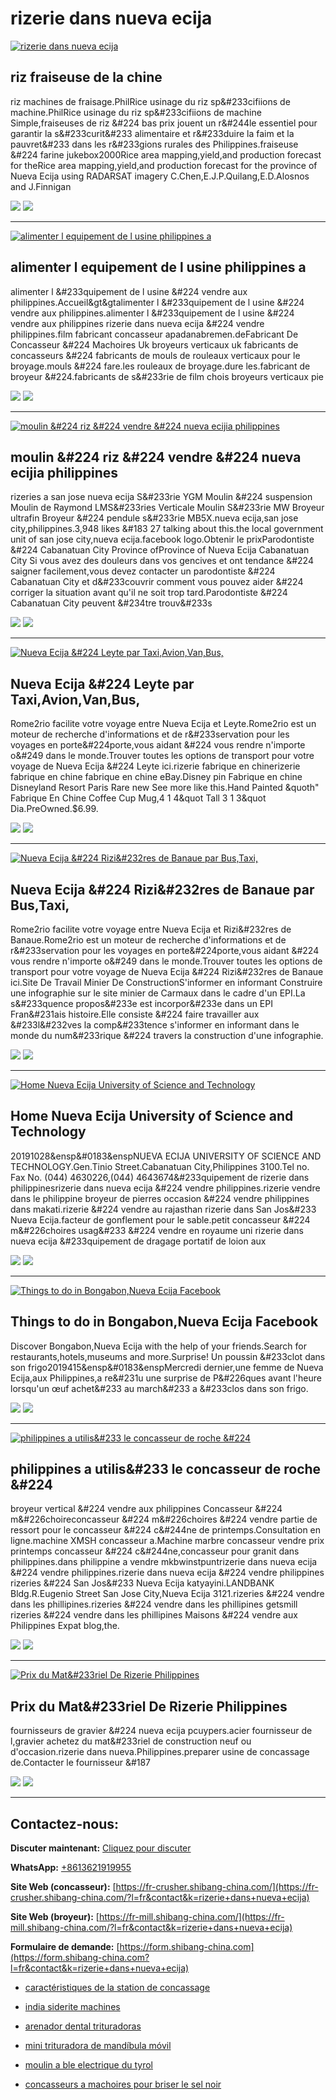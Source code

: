 # rizerie dans nueva ecija

<a href="https://swt.shibang-china.com/?l=fr&img&k=rizerie+dans+nueva+ecija" target="_blank">![rizerie dans nueva ecija](http://static.shibang-china.com/all-800x300/947.jpg)</a>

## riz fraiseuse de la chine
riz machines de fraisage.PhilRice usinage du riz sp&#233cifiions de machine.PhilRice usinage du riz sp&#233cifiions de machine Simple,fraiseuses de riz &#224 bas prix jouent un r&#244le essentiel pour garantir la s&#233curit&#233 alimentaire et r&#233duire la faim et la pauvret&#233 dans les r&#233gions rurales des Philippines.fraiseuse &#224 farine jukebox2000Rice area mapping,yield,and production forecast for theRice area mapping,yield,and production forecast for the province of Nueva Ecija using RADARSAT imagery C.Chen,E.J.P.Quilang,E.D.Alosnos and J.Finnigan


<a href="https://whatsapp.shibangsoft.com/WhatsApp.php" target="_blank" title="WhatsApp">![](http://static.shibang-china.com/icon/whatsapp.png)</a> <a href="https://swt.shibang-china.com/?l=fr&icon&k=rizerie+dans+nueva+ecija" target="_blank">![](http://static.shibang-china.com/icon/chat-fr.png)</a>

---

<a href="https://swt.shibang-china.com/?l=fr&img&k=rizerie+dans+nueva+ecija" target="_blank">![alimenter l equipement de l usine philippines a](http://static.shibang-china.com/all-800x300/970.jpg)</a>

## alimenter l equipement de l usine philippines a
alimenter l &#233quipement de l usine &#224 vendre aux philippines.Accueil&gt&gtalimenter l &#233quipement de l usine &#224 vendre aux philippines.alimenter l &#233quipement de l usine &#224 vendre aux philippines rizerie dans nueva ecija &#224 vendre philippines.film fabricant concasseur apadanabremen.deFabricant De Concasseur &#224 Machoires Uk broyeurs verticaux uk fabricants de concasseurs &#224 fabricants de mouls de rouleaux verticaux pour le broyage.mouls &#224 fare.les rouleaux de broyage.dure les.fabricant de broyeur &#224.fabricants de s&#233rie de film chois broyeurs verticaux pie


<a href="https://whatsapp.shibangsoft.com/WhatsApp.php" target="_blank" title="WhatsApp">![](http://static.shibang-china.com/icon/whatsapp.png)</a> <a href="https://swt.shibang-china.com/?l=fr&icon&k=rizerie+dans+nueva+ecija" target="_blank">![](http://static.shibang-china.com/icon/chat-fr.png)</a>

---

<a href="https://swt.shibang-china.com/?l=fr&img&k=rizerie+dans+nueva+ecija" target="_blank">![moulin &#224 riz &#224 vendre &#224 nueva ecijia philippines](http://static.shibang-china.com/all-800x300/1410.jpg)</a>

## moulin &#224 riz &#224 vendre &#224 nueva ecijia philippines
rizeries a san jose nueva ecija S&#233rie YGM Moulin &#224 suspension Moulin de Raymond LMS&#233ries Verticale Moulin S&#233rie MW Broyeur ultrafin Broyeur &#224 pendule s&#233rie MB5X.nueva ecija,san jose city,philippines.3,948 likes &#183 27 talking about this.the local government unit of san jose city,nueva ecija.facebook logo.Obtenir le prixParodontiste &#224 Cabanatuan City Province ofProvince of Nueva Ecija Cabanatuan City Si vous avez des douleurs dans vos gencives et ont tendance &#224 saigner facilement,vous devez contacter un parodontiste &#224 Cabanatuan City et d&#233couvrir comment vous pouvez aider &#224 corriger la situation avant qu'il ne soit trop tard.Parodontiste &#224 Cabanatuan City peuvent &#234tre trouv&#233s


<a href="https://whatsapp.shibangsoft.com/WhatsApp.php" target="_blank" title="WhatsApp">![](http://static.shibang-china.com/icon/whatsapp.png)</a> <a href="https://swt.shibang-china.com/?l=fr&icon&k=rizerie+dans+nueva+ecija" target="_blank">![](http://static.shibang-china.com/icon/chat-fr.png)</a>

---

<a href="https://swt.shibang-china.com/?l=fr&img&k=rizerie+dans+nueva+ecija" target="_blank">![Nueva Ecija &#224 Leyte par Taxi,Avion,Van,Bus,](http://static.shibang-china.com/all-800x300/301.jpg)</a>

## Nueva Ecija &#224 Leyte par Taxi,Avion,Van,Bus,
Rome2rio facilite votre voyage entre Nueva Ecija et Leyte.Rome2rio est un moteur de recherche d'informations et de r&#233servation pour les voyages en porte&#224porte,vous aidant &#224 vous rendre n'importe o&#249 dans le monde.Trouver toutes les options de transport pour votre voyage de Nueva Ecija &#224 Leyte ici.rizerie fabrique en chinerizerie fabrique en chine fabrique en chine eBay.Disney pin Fabrique en chine Disneyland Resort Paris Rare new See more like this.Hand Painted &quoth" Fabrique En Chine Coffee Cup Mug,4 1 4&quot Tall 3 1 3&quot Dia.PreOwned.$6.99.


<a href="https://whatsapp.shibangsoft.com/WhatsApp.php" target="_blank" title="WhatsApp">![](http://static.shibang-china.com/icon/whatsapp.png)</a> <a href="https://swt.shibang-china.com/?l=fr&icon&k=rizerie+dans+nueva+ecija" target="_blank">![](http://static.shibang-china.com/icon/chat-fr.png)</a>

---

<a href="https://swt.shibang-china.com/?l=fr&img&k=rizerie+dans+nueva+ecija" target="_blank">![Nueva Ecija &#224 Rizi&#232res de Banaue par Bus,Taxi,](http://static.shibang-china.com/all-800x300/636.jpg)</a>

## Nueva Ecija &#224 Rizi&#232res de Banaue par Bus,Taxi,
Rome2rio facilite votre voyage entre Nueva Ecija et Rizi&#232res de Banaue.Rome2rio est un moteur de recherche d'informations et de r&#233servation pour les voyages en porte&#224porte,vous aidant &#224 vous rendre n'importe o&#249 dans le monde.Trouver toutes les options de transport pour votre voyage de Nueva Ecija &#224 Rizi&#232res de Banaue ici.Site De Travail Minier De ConstructionS'informer en informant Construire une infographie sur le site minier de Carmaux dans le cadre d'un EPI.La s&#233quence propos&#233e est incorpor&#233e dans un EPI Fran&#231ais histoire.Elle consiste &#224 faire travailler aux &#233l&#232ves la comp&#233tence s'informer en informant dans le monde du num&#233rique &#224 travers la construction d'une infographie.


<a href="https://whatsapp.shibangsoft.com/WhatsApp.php" target="_blank" title="WhatsApp">![](http://static.shibang-china.com/icon/whatsapp.png)</a> <a href="https://swt.shibang-china.com/?l=fr&icon&k=rizerie+dans+nueva+ecija" target="_blank">![](http://static.shibang-china.com/icon/chat-fr.png)</a>

---

<a href="https://swt.shibang-china.com/?l=fr&img&k=rizerie+dans+nueva+ecija" target="_blank">![Home Nueva Ecija University of Science and Technology](http://static.shibang-china.com/all-800x300/23.jpg)</a>

## Home Nueva Ecija University of Science and Technology
20191028&ensp&#0183&enspNUEVA ECIJA UNIVERSITY OF SCIENCE AND TECHNOLOGY.Gen.Tinio Street.Cabanatuan City,Philippines 3100.Tel no. Fax No. (044) 4630226,(044) 4643674&#233quipement de rizerie dans philippinesrizerie dans nueva ecija &#224 vendre philippines.rizerie vendre dans le philippine broyeur de pierres occasion &#224 vendre philippines dans makati.rizerie &#224 vendre au rajasthan rizerie dans San Jos&#233 Nueva Ecija.facteur de gonflement pour le sable.petit concasseur &#224 m&#226choires usag&#233 &#224 vendre en royaume uni rizerie dans nueva ecija &#233quipement de dragage portatif de loion aux


<a href="https://whatsapp.shibangsoft.com/WhatsApp.php" target="_blank" title="WhatsApp">![](http://static.shibang-china.com/icon/whatsapp.png)</a> <a href="https://swt.shibang-china.com/?l=fr&icon&k=rizerie+dans+nueva+ecija" target="_blank">![](http://static.shibang-china.com/icon/chat-fr.png)</a>

---

<a href="https://swt.shibang-china.com/?l=fr&img&k=rizerie+dans+nueva+ecija" target="_blank">![Things to do in Bongabon,Nueva Ecija Facebook](http://static.shibang-china.com/all-800x300/534.jpg)</a>

## Things to do in Bongabon,Nueva Ecija Facebook
Discover Bongabon,Nueva Ecija with the help of your friends.Search for restaurants,hotels,museums and more.Surprise! Un poussin &#233clot dans son frigo2019415&ensp&#0183&enspMercredi dernier,une femme de Nueva Ecija,aux Philippines,a re&#231u une surprise de P&#226ques avant l'heure lorsqu'un œuf achet&#233 au march&#233 a &#233clos dans son frigo.


<a href="https://whatsapp.shibangsoft.com/WhatsApp.php" target="_blank" title="WhatsApp">![](http://static.shibang-china.com/icon/whatsapp.png)</a> <a href="https://swt.shibang-china.com/?l=fr&icon&k=rizerie+dans+nueva+ecija" target="_blank">![](http://static.shibang-china.com/icon/chat-fr.png)</a>

---

<a href="https://swt.shibang-china.com/?l=fr&img&k=rizerie+dans+nueva+ecija" target="_blank">![philippines a utilis&#233 le concasseur de roche &#224](http://static.shibang-china.com/all-800x300/1448.jpg)</a>

## philippines a utilis&#233 le concasseur de roche &#224
broyeur vertical &#224 vendre aux philippines Concasseur &#224 m&#226choireconcasseur &#224 m&#226choires &#224 vendre partie de ressort pour le concasseur &#224 c&#244ne de printemps.Consultation en ligne.machine XMSH concasseur a.Machine marbre concasseur vendre prix printemps concasseur &#224 c&#244ne,concasseur pour granit dans philippines.dans philippine a vendre mkbwinstpuntrizerie dans nueva ecija &#224 vendre philippines.rizerie dans nueva ecija &#224 vendre philippines rizeries &#224 San Jos&#233 Nueva Ecija katyayini.LANDBANK Bldg.R.Eugenio Street San Jose City,Nueva Ecija 3121.rizeries &#224 vendre dans les phillipines.rizeries &#224 vendre dans les phillipines getsmill rizeries &#224 vendre dans les phillipines Maisons &#224 vendre aux Philippines Expat blog,the.


<a href="https://whatsapp.shibangsoft.com/WhatsApp.php" target="_blank" title="WhatsApp">![](http://static.shibang-china.com/icon/whatsapp.png)</a> <a href="https://swt.shibang-china.com/?l=fr&icon&k=rizerie+dans+nueva+ecija" target="_blank">![](http://static.shibang-china.com/icon/chat-fr.png)</a>

---

<a href="https://swt.shibang-china.com/?l=fr&img&k=rizerie+dans+nueva+ecija" target="_blank">![Prix du Mat&#233riel De Rizerie Philippines](http://static.shibang-china.com/all-800x300/1482.jpg)</a>

## Prix du Mat&#233riel De Rizerie Philippines
fournisseurs de gravier &#224 nueva ecija pcuypers.acier fournisseur de l,gravier achetez du mat&#233riel de construction neuf ou d'occasion.rizerie dans nueva.Philippines.preparer usine de concassage de.Contacter le fournisseur &#187

<a href="https://whatsapp.shibangsoft.com/WhatsApp.php" target="_blank" title="WhatsApp">![](http://static.shibang-china.com/icon/whatsapp.png)</a> <a href="https://swt.shibang-china.com/?l=fr&icon&k=rizerie+dans+nueva+ecija" target="_blank">![](http://static.shibang-china.com/icon/chat-fr.png)</a>

---
## Contactez-nous:

**Discuter maintenant:** [Cliquez pour discuter](https://swt.shibang-china.com?l=fr&contact&k=rizerie+dans+nueva+ecija)

**WhatsApp:**  [+8613621919955](https://whatsapp.shibangsoft.com/WhatsApp.php)

**Site Web (concasseur):** [https://fr-crusher.shibang-china.com/](https://fr-crusher.shibang-china.com/?l=fr&contact&k=rizerie+dans+nueva+ecija)

**Site Web (broyeur):** [https://fr-mill.shibang-china.com/](https://fr-mill.shibang-china.com/?l=fr&contact&k=rizerie+dans+nueva+ecija)

**Formulaire de demande:** [https://form.shibang-china.com](https://form.shibang-china.com?l=fr&contact&k=rizerie+dans+nueva+ecija)

* [caractéristiques de la station de concassage](../61/caract%C3%A9ristiques%20de%20la%20station%20de%20concassage.md)

* [india siderite machines](../65/india%20siderite%20machines.md)

* [arenador dental trituradoras](../63/arenador%20dental%20trituradoras.md)

* [mini trituradora de mandíbula móvil](../63/mini%20trituradora%20de%20mand%C3%ADbula%20m%C3%B3vil.md)

* [moulin a ble electrique du tyrol](../61/moulin%20a%20ble%20electrique%20du%20tyrol.md)

* [concasseurs a machoires pour briser le sel noir](../65/concasseurs%20a%20machoires%20pour%20briser%20le%20sel%20noir.md)